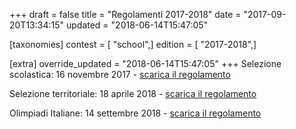 +++
draft = false
title = "Regolamenti 2017-2018"
date = "2017-09-20T13:34:15"
updated = "2018-06-14T15:47:05"

[taxonomies]
contest = [ "school",]
edition = [ "2017-2018",]

[extra]
override_updated = "2018-06-14T15:47:05"
+++
Selezione scolastica: 16 novembre 2017 - [scarica il regolamento](/oldsite/142/OII-RegSelScolastica_novembre_2017.pdf)

Selezione territoriale: 18 aprile 2018 - [scarica il regolamento](/oldsite/142/OII-RegSelTerritoriale_aprile_2018.pdf)

Olimpiadi Italiane: 14 settembre 2018 - [scarica il regolamento](/oldsite/142/OII-RegSelNazionale_settembre_2018.pdf)
